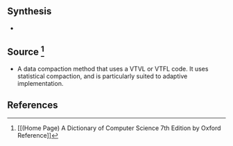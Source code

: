 ## Synthesis
- 
## Source [^1]
- A data compaction method that uses a VTVL or VTFL code. It uses statistical compaction, and is particularly suited to adaptive implementation.
## References

[^1]: [[(Home Page) A Dictionary of Computer Science 7th Edition by Oxford Reference]]